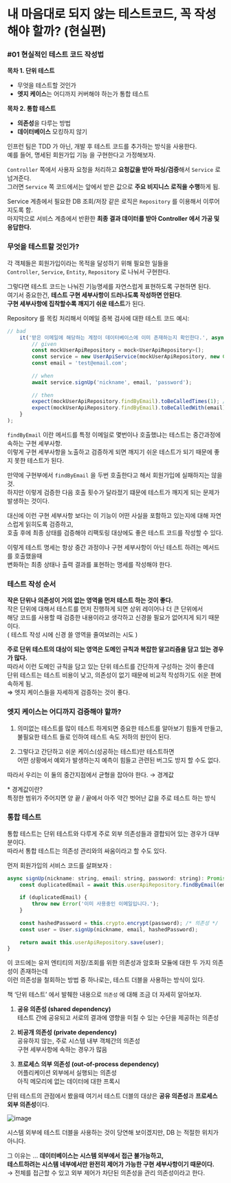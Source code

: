 # 내 마음대로 되지 않는 테스트코드, 꼭 작성해야 할까? (현실편)

### #01 현실적인 테스트 코드 작성법

**목차 1. 단위 테스트**  

- 무엇을 테스트할 것인가
- **엣지 케이스**는 어디까지 커버해야 하는가 통합 테스트

**목차 2. 통합 테스트**  

- **의존성**을 다루는 방법
- **데이터베이스** 모킹하지 않기

인프런 팀은 TDD 가 아닌, 개발 후 테스트 코드를 추가하는 방식을 사용한다.  
예를 들어, 명세된 회원가입 기능 을 구현한다고 가정해보자.  

`Controller` 쪽에서 사용자 요청을 처리하고 **요청값을 받아 파싱/검증**해서 `Service` 로 넘겨준다.  
그러면 `Service` 쪽 코드에서는 앞에서 받은 값으로 **주요 비지니스 로직을 수행**하게 됨.  

Service 계층에서 필요한 DB 조회/저장 같은 로직은 `Repository` 를 이용해서 이루어 지도록 함.  
마지막으로 서비스 계층에서 반환한 **최종 결과 데이터를 받아 Controller 에서 가공 및 응답한다.**  

### 무엇을 테스트할 것인가?

각 객체들은 회원가입이라는 목적을 달성하기 위해 필요한 일들을  
`Controller`, `Service`, `Entity`, `Repository` 로 나눠서 구현한다.  

그렇다면 테스트 코드는 나눠진 기능명세를 자연스럽게 표현하도록 구현하면 된다.  
여기서 중요한건, **테스트 구현 세부사항이 드러나도록 작성하면 안된다**.  
**구현 세부사항에 집착할수록 깨지기 쉬운 테스트**가 된다.  

Repository 를 목킹 처리해서 이메일 증복 검사에 대한 테스트 코드 예시:  

```jsx
// bad
	it('받은 이메일에 해당하는 계정이 데이터베이스에 이미 존재하는지 확인한다.', async () => {
		// given
		const mockUserApiRepository = mock<UserApiRepository>();
		const service = new UserApiService(mockUserApiRepository, new Crypto());
		const email = 'test@email.com';
		
		// when
		await service.signUp('nickname', email, 'password');
		
		// then
		expect(mockUserApiRepository.findByEmail).toBeCalledTimes(1); /* Mocking */
		expect(mockUserApiRepository.findByEmail).toBeCalledWith(email); /* Mocking */
	}
);
```

`findByEmail` 이란 메서드를 특정 이메일로 몇번이나 호출했냐는 테스트는 중간과정에 속하는 구현 세부사항.  
이렇게 구현 세부사항을 노출하고 검증하게 되면 깨지기 쉬운 테스트가 되기 때문에 좋지 못한 테스트가 된다.  

만약에 구현부에서 `findByEmail` 을 두번 호출한다고 해서 회원가입에 실패하지는 않을 것.  
하지만 이렇게 검증한 다음 호출 횟수가 달라졌기 떄문에 테스트가 깨지게 되는 문제가 발생하는 것이다.  

대신에 이런 구현 세부사항 보다는 이 기능이 어떤 사실을 포함하고 있는지에 대해 자연스럽게 읽히도록 검증하고,  
호출 후에 최종 상태를 검증해야 리팩토링 대상에도 좋은 테스트 코드를 작성할 수 있다.  

이렇게 테스트 명세는 항상 중간 과정이나 구현 세부사항이 아닌 테스트 하려는 메서드를 호출했을때   
변화하는 최종 상태나 출력 결과를 표현하는 명세를 작성해야 한다.  

### **테스트 작성 순서**

**작은 단위나 의존성이 거의 없는 영역을 먼저 테스트 하는 것이 좋다.**  
작은 단위에 대해서 테스트를 먼저 진행하게 되면 상위 레이어나 더 큰 단위에서  
해당 코드를 사용할 때 검증한 내용이라고 생각하고 신경쓸 필요가 없어지게 되기 때문이다.  
( 테스트 작성 시에 신경 쓸 영역을 줄여보려는 시도 )  

**주로 단위 테스트의 대상이 되는 영역은 도메인 규칙과 복잡한 알고리즘을 담고 있는 경우가 많다.**  
따라서 이런 도메인 규칙을 담고 있는 단위 테스트를 간단하게 구성하는 것이 좋은데  
단위 테스트는 테스트 비용이 낮고, 의존성이 없기 때문에 비교적 작성하기도 쉬운 편에 속하게 됨.    
⇒ 엣지 케이스들을 자세하게 검증하는 것이 좋다.

### 엣지 케이스는 어디까지 검증해야 할까?

1. 의미없는 테스트를 많이 테스트 하게되면 중요한 테스트를 알아보기 힘들게 만들고,   
불필요한 테스트 들로 인하여 테스트 속도 저하의 원인이 된다.  

1. 그렇다고 간단하고 쉬운 케이스(성공하는 테스트)만 테스트하면  
어떤 상황에서 예외가 발생하는지 예측이 힘들고 관련된 버그도 방지 할 수도 없다.  

따라서 우리는 이 둘의 중간지점에서 균형을 잡아야 한다. → 경계값  

\* 경계값이란?  
특정한 범위가 주어지면 양 끝 / 끝에서 아주 약간 벗어난 값을 주로 테스트 하는 방식  

### 통합 테스트

통합 테스트는 단위 테스트와 다루게 주로 외부 의존성들과 결합되어 있는 경우가 대부분이다.  
따라서 통합 테스트는 의존성 관리와의 싸움이라고 할 수도 있다.  

먼저 회원가입의 서비스 코드를 살펴보자 :

```jsx
async signUp(nickname: string, email: string, password: string): Promise<User> {
	const duplicatedEmail = await this.userApiRepository.findByEmail(email); /* 의존성 */
	
	if (duplicatedEmail) {
		throw new Error('이미 사용중인 이메일입니다.');
	}
	
	const hashedPassword = this.crypto.encrypt(password); /* 의존성 */
	const user = User.signUp(nickname, email, hashedPassword);
	
	return await this.userApiRepository.save(user);
}
```

이 코드에는 유저 엔티티의 저장/조회를 위한 의존성과 암호화 모듈에 대한 두 가지 의존성이 존재하는데  
이런 의존성을 철회하는 방법 중 하나로는, 테스트 더블을 사용하는 방식이 있다.  

책 ‘단위 테스트’ 에서 발췌한 내용으로 `의존성` 에 대해 조금 더 자세히 알아보자.  

1. **공유 의존성 (shared dependency)**  
    테스트 간에 공유되고 서로의 결과에 영향을 미칠 수 있는 수단을 제공하는 의존성  
    
2. **비공개 의존성 (private dependency)**  
공유하지 않는, 주로 시스템 내부 객체간의 의존성  
구현 세부사항에 속하는 경우가 많음

4. **프로세스 의부 의존성 (out-of-process dependency)**  
어플리케이션 외부에서 실행되는 의존성  
아직 메모리에 없는 데이터에 대한 프록시  

단위 테스트의 관점에서 봤을때 여기서 테스트 더블의 대상은 **공유 의존성**과 **프로세스 외부 의존성**이다.  

![image](https://github.com/user-attachments/assets/662bc71c-c67c-4095-a6dc-f74b71a58810)


시스템 외부에 테스트 더블을 사용하는 것이 당연해 보이겠지만, DB 는 적절한 위치가 아니다.  

그 이유는 … **데이터베이스는 시스템 외부에서 접근 불가능하고,**  
**테스트하려는 시스템 네부에서만 완전히 제어가 가능한 구현 세부사항이기 때문이다.**  
→ 전체를 접근할 수 있고 외부 제어가 차단된 의존성을 관리 의존성이라고 한다.  
